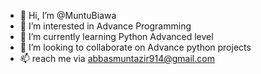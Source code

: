 - 👋 Hi, I’m @MuntuBiawa
- 👀 I’m interested in Advance Programming
- 🌱 I’m currently learning Python Advanced level
- 💞️ I’m looking to collaborate on Advance python projects
- 📫 reach me via abbasmuntazir914@gmail.com

<!---
MuntuBiawa/MuntuBiawa is a ✨ special ✨ repository because its `README.md` (this file) appears on your GitHub profile.
You can click the Preview link to take a look at your changes.
--->
